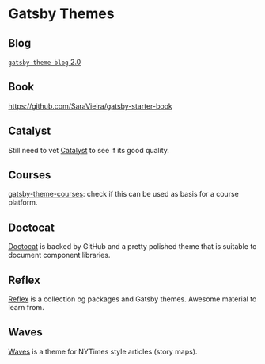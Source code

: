 # Gatsby Themes

## Blog

[`gatsby-theme-blog` 2.0](https://www.gatsbyjs.org/blog/2020-07-08-blog-2.0/)

## Book

https://github.com/SaraVieira/gatsby-starter-book

## Catalyst

Still need to vet [Catalyst](https://www.gatsbycatalyst.com/) to see if its good
quality.

## Courses

[gatsby-theme-courses](https://github.com/hangindev/gatsby-theme-courses): check
if this can be used as basis for a course platform.

## Doctocat

[Doctocat](https://github.com/primer/doctocat) is backed by GitHub and a pretty
polished theme that is suitable to document component libraries.

## Reflex

[Reflex](https://reflexjs.org/) is a collection og packages and Gatsby themes.
Awesome material to learn from.

## Waves

[Waves](https://github.com/pomber/gatsby-waves) is a theme for NYTimes style
articles (story maps).
